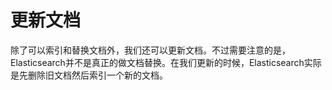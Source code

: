 # 更新文档

除了可以索引和替换文档外，我们还可以更新文档。不过需要注意的是，Elasticsearch并不是真正的做文档替换。在我们更新的时候，Elasticsearch实际是先删除旧文档然后索引一个新的文档。



